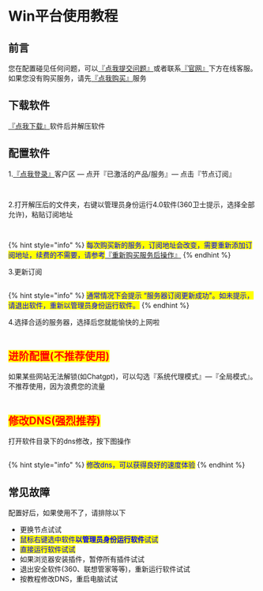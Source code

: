 # Win平台使用教程

## **前言**

您在配置碰见任何问题，可以[『点我提交问题』](https://www.lengjiao.me/submitticket.php)或者联系[『官网』](https://www.lengjiao.me)下方在线客服。如果您没有购买服务，请先[『点我购买』](https://www.lengjiao.me/cart.php)服务

## 下载软件

&#x20;[『点我下载』](https://alumninpustedutw-my.sharepoint.com/:u:/g/personal/empty_alumni_npust_edu_tw/EeCEFJKoittNl2EcF9Z5EKcB_XoLCYB1OCx1GJpwy4Yyiw?download=1)软件后并解压软件

## 配置软件

1.[『点我登录』](https://www.lengjiao.me/clientarea.php)客户区 — 点开『已激活的产品/服务』— 点击『节点订阅』

<div align="left"><figure><img src="https://pic.imgdb.cn/item/65a2bab5871b83018ad40227.png" alt=""><figcaption></figcaption></figure></div>

<div align="left"><figure><img src="https://pic.imgdb.cn/item/65a2bab5871b83018ad402dd.png" alt=""><figcaption></figcaption></figure></div>

2.打开解压后的文件夹，右键以管理员身份运行4.0软件(360卫士提示，选择全部允许)，粘贴订阅地址

<div align="left"><figure><img src="https://pic.imgdb.cn/item/65a2bab5871b83018ad4037a.png" alt=""><figcaption></figcaption></figure></div>

<div align="left"><figure><img src="https://pic.imgdb.cn/item/65a2bab5871b83018ad403fc.png" alt=""><figcaption></figcaption></figure></div>

{% hint style="info" %}
<mark style="color:blue;">每次购买新的服务，订阅地址会改变，需要重新添加订阅地址，续费的不需要，请参考</mark>[『重新购买服务后操作』](../chang-jian-wen-ti/zhong-xin-gou-mai-fu-wu-hou-cao-zuo.md)
{% endhint %}

3.更新订阅

<div align="left"><figure><img src="https://pic.imgdb.cn/item/65a2bab5871b83018ad40496.png" alt=""><figcaption></figcaption></figure></div>

{% hint style="info" %}
<mark style="color:blue;">通常情况下会提示  “服务器订阅更新成功"。如未提示，请退出软件，重新以管理员身份运行软件。</mark>
{% endhint %}

4.选择合适的服务器，选择后您就能愉快的上网啦

<div align="left"><figure><img src="https://pic.imgdb.cn/item/65a2baca871b83018ad45b7f.png" alt=""><figcaption></figcaption></figure></div>

## <mark style="color:red;">进阶配置(不推荐使用)</mark>

如果某些网站无法解锁(如Chatgpt)，可以勾选『系统代理模式』—『全局模式』。不推荐使用，因为浪费您的流量

<div align="left"><figure><img src="https://pic.imgdb.cn/item/65a2baca871b83018ad45c0c.png" alt=""><figcaption></figcaption></figure></div>

## <mark style="color:red;">修改DNS(强烈推荐)</mark>

打开软件目录下的dns修改，按下图操作

<div align="left"><figure><img src="https://pic.imgdb.cn/item/65a2baca871b83018ad45c93.png" alt=""><figcaption></figcaption></figure></div>

{% hint style="info" %}
<mark style="color:blue;">修改dns，可以获得良好的速度体验</mark>
{% endhint %}

## 常见故障

配置好后，如果使用不了，请排除以下

* 更换节点试试
* <mark style="color:blue;">鼠标右键选中软件</mark><mark style="color:blue;">**以管理员身份运行软件**</mark><mark style="color:blue;">试试</mark>
* <mark style="color:blue;">直接运行软件试试</mark>
* 如果浏览器安装插件，暂停所有插件试试
* 退出安全软件(360、联想管家等等)，重新运行软件试试
* 按教程修改DNS，重启电脑试试
